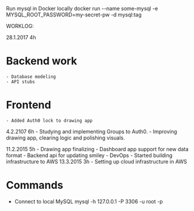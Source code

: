 Run mysql in Docker locally
docker run --name some-mysql -e MYSQL_ROOT_PASSWORD=my-secret-pw -d mysql:tag

WORKLOG:

28.1.2017 4h
# Backend work
    - Database modeling
    - API stubs
# Frontend
    - Added Auth0 lock to drawing app

4.2.2107 6h
    - Studying and implementing Groups to Auth0.
    - Improving drawing app, clearing logic and polishing visuals.

11.2.2015 5h
    - Drawing app finalizing
    - Dashboard app support for new data format
    - Backend api for updating smiley
    - DevOps
        - Started building infrastructure to AWS
13.3.2015 3h
    - Setting up cloud infrastructure in AWS
# Commands
- Connect to local MySQL 
mysql -h 127.0.0.1 -P 3306 -u root -p